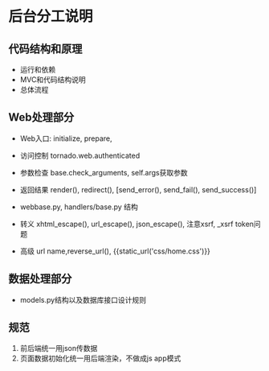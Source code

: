 后台分工说明
====

## 代码结构和原理

* 运行和依赖
* MVC和代码结构说明
* 总体流程


## Web处理部分

* Web入口: initialize, prepare, 
* 访问控制 tornado.web.authenticated
* 参数检查 base.check_arguments, self.args获取参数
* 返回结果 render(), redirect(), [send_error(), send_fail(), send_success()]

* webbase.py, handlers/base.py 结构 

* 转义 xhtml_escape(), url_escape(), json_escape(), 注意xsrf, _xsrf token问题

* 高级 url name,reverse_url(), {{static_url('css/home.css')}}

## 数据处理部分

* models.py结构以及数据库接口设计规则

## 规范

1. 前后端统一用json传数据
2. 页面数据初始化统一用后端渲染，不做成js app模式






